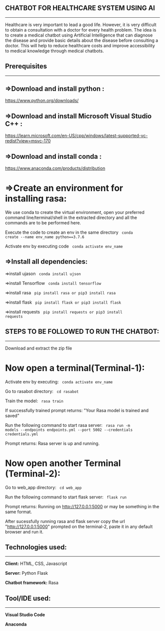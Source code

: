 ## CHATBOT FOR HEALTHCARE SYSTEM USING AI
*****************************************
Healthcare is very important to lead a good life. However, it is very difficult to obtain a
consultation with a doctor for every health problem. The idea is to create a medical chatbot
using Artificial Intelligence that can diagnose the disease and provide basic details about the
disease before consulting a doctor. This will help to reduce healthcare costs and improve
accessibility to medical knowledge through medical chatbots.



## Prerequisites
****************

=>Download and install python :
-------------------------------
  https://www.python.org/downloads/

=>Download and install Microsoft Visual Studio C++ :
----------------------------------------------------
  https://learn.microsoft.com/en-US/cpp/windows/latest-supported-vc-redist?view=msvc-170

=>Download and install conda :
------------------------------
  https://www.anaconda.com/products/distribution



=>Create an environment for installing rasa:
============================================

We use conda to create the virtual environment, open your preferred command line/terminal/shell in the extracted directory and all the commands are to be performed here.

Execute the code to create an env in the same directory <code> conda create --name env_name python==3.7.6 </code> 

Activate env by executing code <code> conda activate env_name </code>

=>Install all dependencies:
---------------------------

 =>install ujason
<code> conda install ujson </code>

 =>install Tensorflow
<code> conda install tensorflow </code>

 =>install rasa
<code> pip install rasa or pip3 install rasa </code>

 =>install flask
<code> pip install flask or pip3 install flask </code>

 =>install requests
<code> pip install requests or pip3 install requests </code>


## STEPS TO BE FOLLOWED TO RUN THE CHATBOT:
*******************************************

Download and extract the zip file

Now open a terminal(Terminal-1):
================================

Activate env by executing: <code> conda activate env_name </code>

Go to rasabot directory: <code> cd rasabot </code>

Train the model: <code> rasa train </code>

If successfully trained prompt returns: "Your Rasa model is trained and saved"

Run the following command to start rasa server: <code> rasa run -m models --endpoints endpoints.yml --port 5002 --credentials credentials.yml </code>

Prompt returns: Rasa server is up and running.


Now open another Terminal (Terminal-2):
=======================================

Go to web_app directory: <code> cd web_app </code>

Run the following command to start flask server: <code> flask run </code>

Prompt returns: Running on http://127.0.0.1:5000 or may be something in the same format.

After sucessfully running rasa and flask server
  copy the url "http://127.0.0.1:5000" prompted on the terminal-2, paste it in any default browser and run it.



## Technologies used:
*********************

**Client:** HTML, CSS, Javascript

**Server:** Python Flask

**Chatbot framework:** Rasa



## Tool/IDE used:
*****************

**Visual Studio Code**

**Anaconda**